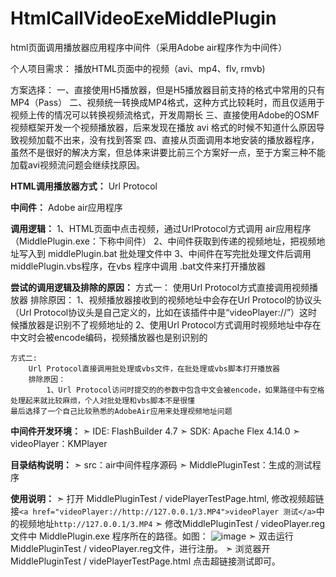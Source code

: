 # HtmlCallVideoExeMiddlePlugin
html页面调用播放器应用程序中间件（采用Adobe air程序作为中间件）

个人项目需求：
	播放HTML页面中的视频（avi、mp4、flv, rmvb)

方案选择：
	一、直接使用H5播放器，但是H5播放器目前支持的格式中常用的只有MP4（Pass）
	二、视频统一转换成MP4格式，这种方式比较耗时，而且仅适用于视频上传的情况可以转换视频流格式，开发周期长
	三、直接使用Adobe的OSMF视频框架开发一个视频播放器，后来发现在播放 avi 格式的时候不知道什么原因导致视频加载不出来，没有找到答案
	四、直接从页面调用本地安装的播放器程序，虽然不是很好的解决方案，但总体来讲要比前三个方案好一点，至于方案三种不能加载avi视频流问题会继续找原因。
	
**HTML调用播放器方式：**
        Url Protocol
	
**中间件：**
	Adobe air应用程序
	
**调用逻辑：**
	1、HTML页面中点击视频，通过UrlProtocol方式调用 air应用程序（MiddlePlugin.exe：下称中间件）
	2、中间件获取到传递的视频地址，把视频地址写入到 middlePlugin.bat 批处理文件中
	3、中间件在写完批处理文件后调用 middlePlugin.vbs程序，在vbs 程序中调用 .bat文件来打开播放器
	
**尝试的调用逻辑及排除的原因：**
	方式一：
		使用Url Protocol方式直接调用视频播放器
		排除原因：
			1、视频播放器接收到的视频地址中会存在Url Protocol的协议头（Url Protocol协议头是自己定义的，比如在该插件中是“videoPlayer://”）这时候播放器是识别不了视频地址的
			2、使用Url Protocol方式调用时视频地址中存在中文时会被encode编码，视频播放器也是别识别的
	
	方式二:
		Url Protocol直接调用批处理或vbs文件，在批处理或vbs脚本打开播放器
		排除原因：
			1、Url Protocol访问时提交的的参数中包含中文会被encode，如果路径中有空格处理起来就比较麻烦，个人对批处理和vbs脚本不是很懂
	最后选择了一个自己比较熟悉的AdobeAir应用来处理视频地址问题

**中间件开发环境：**
	➣ IDE: FlashBuilder 4.7
	➣ SDK: Apache Flex 4.14.0
	➣ videoPlayer：KMPlayer

**目录结构说明：**
	➣ src：air中间件程序源码
	➣ MiddlePluginTest：生成的测试程序

**使用说明：**
	➣ 打开 MiddlePluginTest / videPlayerTestPage.html, 修改视频超链接`<a href="videoPlayer://http://127.0.0.1/3.MP4">videoPlayer 测试</a>`中的视频地址`http://127.0.0.1/3.MP4`
        ➣ 修改MiddlePluginTest / videoPlayer.reg 文件中 MiddlePlugin.exe 程序所在的路径。如图：
![image](https://github.com/Mr-hongji/MakePageTool/blob/master/images/videoPlayerreg.png)
        ➣ 双击运行MiddlePluginTest / videoPlayer.reg文件，进行注册。
        ➣ 浏览器开 MiddlePluginTest / videPlayerTestPage.html 点击超链接测试即可。

	

